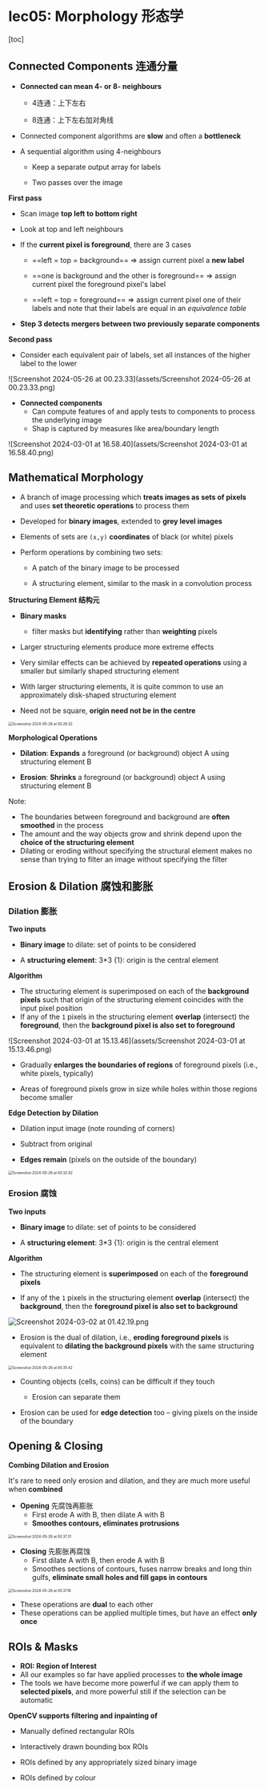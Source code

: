 # lec05: Morphology 形态学

[toc]

## Connected Components 连通分量

- **Connected can mean 4- or 8- neighbours**
  - 4连通：上下左右
  
  - 8连通：上下左右加对角线
  
- Connected component algorithms are **slow** and often a **bottleneck**

- A sequential algorithm using 4-neighbours
  
  - Keep a separate output array for labels
  
  - Two passes over the image


**First pass**

- Scan image **top left to bottom right**

- Look at top and left neighbours

-   If the **current pixel is foreground**, there are 3 cases

    - ==left = top = background== => assign current pixel a **new label**

    - ==one is background and the other is foreground== => assign current pixel the foreground pixel's label

    - ==left = top = foreground== => assign current pixel one of their labels and note that their labels are equal in an *equivalence table*


- **Step 3 detects mergers between two previously separate components**

**Second pass**

- Consider each equivalent pair of labels, set all instances of the higher label to the lower

![Screenshot 2024-05-26 at 00.23.33](assets/Screenshot 2024-05-26 at 00.23.33.png)

-   **Connected components**
    -   Can compute features of and apply tests to components to process the underlying image
    -   Shap is captured by measures like area/boundary length

![Screenshot 2024-03-01 at 16.58.40](assets/Screenshot 2024-03-01 at 16.58.40.png)

## Mathematical Morphology

- A branch of image processing which **treats images as sets of pixels** and uses **set theoretic operations** to process them

- Developed for **binary images**, extended to **grey level images**

- Elements of sets are `(x,y)` **coordinates** of black (or white) pixels

- Perform operations by combining two sets:
  
  - A patch of the binary image to be processed
  
  - A structuring element, similar to the mask in a convolution process

**Structuring Element 结构元**

- **Binary masks**
  - filter masks but **identifying** rather than **weighting** pixels
  
- Larger structuring elements produce more extreme effects

- Very similar effects can be achieved by **repeated operations** using a smaller but similarly shaped structuring element

- With larger structuring elements, it is quite common to use an approximately disk-shaped structuring element

- Need not be square, **origin need not be in the centre**

<img src="assets/Screenshot 2024-05-26 at 00.26.32.png" alt="Screenshot 2024-05-26 at 00.26.32" style="zoom:50%;" />

**Morphological Operations**

- **Dilation**: **Expands** a foreground (or background) object A using structuring element B

- **Erosion**: **Shrinks** a foreground (or background) object A using structuring element B

Note:

-   The boundaries between foreground and background are **often smoothed** in the process
-   The amount and the way objects grow and shrink depend upon the **choice of the structuring element**
-   Dilating or eroding without specifying the structural element makes no sense than trying to filter an image without specifying the filter

## Erosion & Dilation 腐蚀和膨胀

### Dilation 膨胀

**Two inputs**

- **Binary image** to dilate: set of points to be considered

- A **structuring element**: 3*3 {1}: origin is the central element

**Algorithm**

- The structuring element is superimposed on each of the **background pixels** such that origin of the structuring element coincides with the input pixel position
- If any of the `1` pixels in the structuring element **overlap** (intersect) the **foreground**, then the **background pixel is also set to foreground**

![Screenshot 2024-03-01 at 15.13.46](assets/Screenshot 2024-03-01 at 15.13.46.png)

- Gradually **enlarges the boundaries of regions** of foreground pixels (i.e., white pixels, typically)

- Areas of foreground pixels grow in size while holes within those regions become smaller

**Edge Detection by Dilation**

- Dilation input image (note rounding of corners)

- Subtract from original

- **Edges remain** (pixels on the outside of the boundary)

<img src="assets/Screenshot 2024-05-26 at 00.32.42.png" alt="Screenshot 2024-05-26 at 00.32.42" style="zoom:50%;" />

### Erosion 腐蚀

**Two inputs**

- **Binary image** to dilate: set of points to be considered

- A **structuring element**: 3*3 {1}: origin is the central element

**Algorithm**

- The structuring element is **superimposed** on each of the **foreground pixels** 

- If any of the `1` pixels in the structuring element **overlap** (intersect) the **background**, then the **foreground pixel is also set to background**

![Screenshot 2024-03-02 at 01.42.19.png](assets/93626007e1200851ef14686c5210d421239d66bd.png)

- Erosion is the dual of dilation, i.e., **eroding foreground pixels** is equivalent to **dilating the background pixels** with the same structuring element

<img src="assets/Screenshot 2024-05-26 at 00.35.42.png" alt="Screenshot 2024-05-26 at 00.35.42" style="zoom:50%;" />

- Counting objects (cells, coins) can be difficult if they touch

    - Erosion can separate them
- Erosion can be used for **edge detection** too – giving pixels on the inside of the boundary

## Opening & Closing

**Combing Dilation and Erosion**

It's rare to need only erosion and dilation, and they are much more useful when **combined**

- **Opening** 先腐蚀再膨胀
  - First erode A with B, then dilate A with B
  - **Smoothes contours, eliminates protrusions**

<img src="assets/Screenshot 2024-05-26 at 00.37.31.png" alt="Screenshot 2024-05-26 at 00.37.31" style="zoom:50%;" />

- **Closing** 先膨胀再腐蚀
  - First dilate A with B, then erode A with B
  - Smoothes sections of contours, fuses narrow breaks and long thin gulfs, **eliminate small holes and fill gaps in contours**

<img src="assets/Screenshot 2024-05-26 at 00.37.16.png" alt="Screenshot 2024-05-26 at 00.37.16" style="zoom:50%;" />

- These operations are **dual** to each other
- These operations can be applied multiple times, but have an effect **only once**

## ROIs & Masks

- **ROI: Region of Interest**
- All our examples so far have applied processes to **the whole image**
- The tools we have become more powerful if we can apply them to **selected pixels**, and more powerful still if the selection can be automatic

**OpenCV supports filtering and inpainting of**

- Manually defined rectangular ROIs

- Interactively drawn bounding box ROIs

- ROIs defined by any appropriately sized binary image

- ROIs defined by colour

